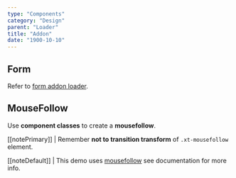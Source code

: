```yaml
---
type: "Components"
category: "Design"
parent: "Loader"
title: "Addon"
date: "1900-10-10"
---
```


## Form

Refer to [form addon loader](/components/form/addon#loader).

## MouseFollow

Use **component classes** to create a **mousefollow**.

[[notePrimary]]
| Remember **not to transition transform** of `.xt-mousefollow` element.

[[noteDefault]]
| This demo uses [mousefollow](/components/mouse-follow) see documentation for more info.

<demo>
  <demoinline src="demos/components/mouse-follow/usage">
  </demoinline>
</demo>
